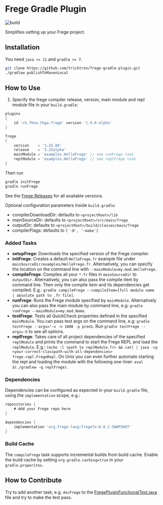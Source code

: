 # Frege Gradle Plugin

![build](https://github.com/tricktron/frege-gradle-plugin/actions/workflows/build.yml/badge.svg)

Simplifies setting up your Frege project.

## Installation

You need `java >= 11` and `gradle >= 7`.

```bash
git clone https://github.com/tricktron/frege-gradle-plugin.git
./gradlew publishToMavenLocal
```

## How to Use
1. Specify the frege compiler release, version, main module and repl module 
file in your `build.gradle`:

```groovy
plugins
{
    id 'ch.fhnw.thga.frege' version '1.9.0-alpha'
}

frege 
{
    version    = '3.25.84'
    release    = '3.25alpha'
    mainModule = 'examples.HelloFrege' // see runFrege task
    replModule = 'examples.HelloFrege' // see replFrege task
}
```

Then run
```bash
gradle initFrege
gradle runFrege
```

See the [Frege Releases](https://github.com/Frege/frege/releases) for all available versions.

Optional configuration parameters inside `build.gradle`:
- compilerDownloadDir: defaults to `<projectRoot>/lib`
- mainSourceDir: defaults to `<projectRoot>/src/main/frege`
- outputDir: defaults to `<projectRoot>/build/classes/main/frege`
- compilerFlags: defaults to `['-O', '-make']`

### Added Tasks

- **setupFrege**: Downloads the specified version of the Frege compiler.
- **initFrege**: Creates a default `HelloFrege.fr` example file under
 `mainSourceDir/examples/HelloFrege.fr`. Alternatively, you can specify the location
 on the command line with `--mainModule=my.mod.HelloFrege`.
- **compileFrege**: Compiles all your `*.fr` files in `mainSourceDir` to `outputDir`.
Alternatively, you can also pass the compile item by command line. Then only the
compile item and its dependencies get compiled. 
E.g.: `gradle compileFrege --compileItem=[full module name | absolute path to .fr file]`.
- **runFrege**: Runs the Frege module specified by `mainModule`. Alternatively you can
also pass the main module by command line, e.g: `gradle runFrege --mainModule=my.mod.Name`.
- **testFrege**: Tests all QuickCheck properties defined in the specified `mainModule`.
You can pass test args on the command line, e.g: `gradle testFrege --args="-v -n 1000 -p pred1`.
Run `gradle testFrege --args=-h` to see all options.
- **replFrege**: Takes care of all project dependencies of the specified `replModule`
and prints the command to start the Frege REPL and load the `replModule`. 
E.g.: `(echo :l <path to replModule.fr> && cat) | java -cp <your-correct-classpath-with-all-dependencies> frege.repl.FregeRepl`.
On Unix you can even further automate starting the repl and loading the module
 with the following one-liner:
`eval $(./gradlew -q replFrege)`.

### Dependencies

Dependencies can be configured as expected in your `build.gradle` file, using the
`implementation` scope, e.g.:

```groovy
repositories {
    # Add your Frege repo here
}

dependencies {
    implementation 'org.frege-lang:fregefx:0.8.2-SNAPSHOT'
}
```

### Build Cache

The `compileFrege` task supports incremental builds from build cache. Enable the build
cache by setting `org.gradle.caching=true` in your `gradle.properites`.


## How to Contribute
Try to add another task, e.g. `docFrege` to the [FregePluginFunctionalTest.java](src/functionalTest/java/ch/fhnw/thga/gradleplugins/FregePluginFunctionalTest.java) file and try to make the test pass.
